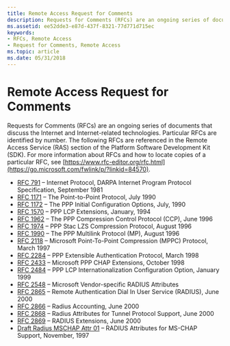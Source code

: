 ```yaml
---
title: Remote Access Request for Comments
description: Requests for Comments (RFCs) are an ongoing series of documents that discuss the Internet and Internet-related technologies.
ms.assetid: ee52dde3-e87d-437f-8321-77d771d715ec
keywords:
- RFCs, Remote Access
- Request for Comments, Remote Access
ms.topic: article
ms.date: 05/31/2018
---
```


# Remote Access Request for Comments

Requests for Comments (RFCs) are an ongoing series of documents that discuss the Internet and Internet-related technologies. Particular RFCs are identified by number. The following RFCs are referenced in the Remote Access Service (RAS) section of the Platform Software Development Kit (SDK). For more information about RFCs and how to locate copies of a particular RFC, see [https://www.rfc-editor.org/rfc.html](https://go.microsoft.com/fwlink/p/?linkid=84570).

-   [RFC 791](https://go.microsoft.com/fwlink/p/?linkid=84067) – Internet Protocol, DARPA Internet Program Protocol Specification, September 1981
-   [RFC 1171](https://go.microsoft.com/fwlink/p/?linkid=84547) – The Point-to-Point Protocol, July 1990
-   [RFC 1172](https://go.microsoft.com/fwlink/p/?linkid=84548) – The PPP Initial Configuration Options, July, 1990
-   [RFC 1570](https://go.microsoft.com/fwlink/p/?linkid=84552) – PPP LCP Extensions, January, 1994
-   [RFC 1962](https://go.microsoft.com/fwlink/p/?linkid=84556) – The PPP Compression Control Protocol (CCP), June 1996
-   [RFC 1974](https://go.microsoft.com/fwlink/p/?linkid=84557) – PPP Stac LZS Compression Protocol, August 1996
-   [RFC 1990](https://go.microsoft.com/fwlink/p/?linkid=84558) – The PPP Multilink Protocol (MP), August 1996
-   [RFC 2118](https://go.microsoft.com/fwlink/p/?linkid=84560) – Microsoft Point-To-Point Compression (MPPC) Protocol, March 1997
-   [RFC 2284](https://go.microsoft.com/fwlink/p/?linkid=84038) – PPP Extensible Authentication Protocol, March 1998
-   [RFC 2433](https://go.microsoft.com/fwlink/p/?linkid=84041) – Microsoft PPP CHAP Extensions, October 1998
-   [RFC 2484](https://go.microsoft.com/fwlink/p/?linkid=84562) – PPP LCP Internationalization Configuration Option, January 1999
-   [RFC 2548](https://go.microsoft.com/fwlink/p/?linkid=84564) – Microsoft Vendor-specific RADIUS Attributes
-   [RFC 2865](https://go.microsoft.com/fwlink/p/?linkid=84055) – Remote Authentication Dial In User Service (RADIUS), June 2000
-   [RFC 2866](https://go.microsoft.com/fwlink/p/?linkid=84056) – Radius Accounting, June 2000
-   [RFC 2868](https://go.microsoft.com/fwlink/p/?linkid=84058) – Radius Attributes for Tunnel Protocol Support, June 2000
-   [RFC 2869](https://go.microsoft.com/fwlink/p/?linkid=84059) – RADIUS Extensions, June 2000
-   [Draft Radius MSCHAP Attr 01](https://go.microsoft.com/fwlink/p/?linkid=84544) – RADIUS Attributes for MS-CHAP Support, November, 1997

 

 




